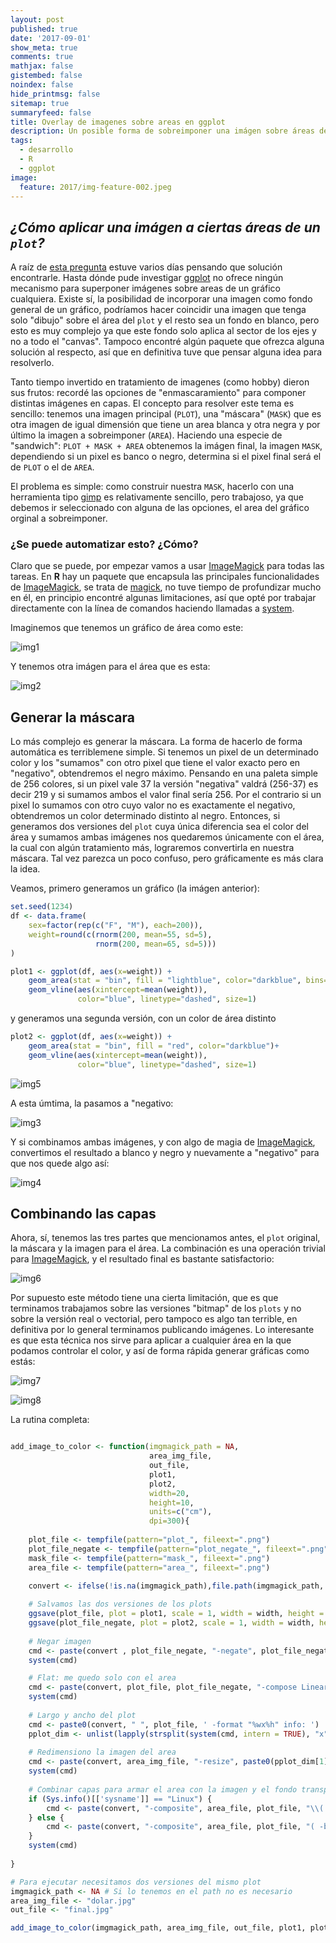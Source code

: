 ```yaml
---
layout: post
published: true
date: '2017-09-01'
show_meta: true
comments: true
mathjax: false
gistembed: false
noindex: false
hide_printmsg: false
sitemap: true
summaryfeed: false
title: Overlay de imagenes sobre areas en ggplot
description: Un posible forma de sobreimponer una imágen sobre áreas de un gráfico ggplot en R
tags:
  - desarrollo
  - R
  - ggplot
image:
  feature: 2017/img-feature-002.jpeg
---
```

## _¿Cómo aplicar una imágen a ciertas áreas de un `plot`?_

A raíz de [esta pregunta][pregunta] estuve varios días pensando que solución
encontrarle. Hasta dónde pude investigar [ggplot][ggplot] no ofrece ningún
mecanismo para superponer imágenes sobre areas de un gráfico cualquiera. Existe
sí, la posibilidad de incorporar una imagen como fondo general de un gráfico,
podríamos hacer coincidir una imagen que tenga solo  "dibujo" sobre el área del
`plot` y el resto sea un fondo en blanco, pero esto es muy complejo ya que este
fondo solo aplica al sector de los ejes y no a todo el "canvas". Tampoco
encontré algún paquete que ofrezca alguna solución al respecto, así que en
definitiva tuve que pensar alguna idea para resolverlo.

Tanto tiempo invertido en tratamiento de imagenes (como hobby) dieron sus
frutos: recordé las opciones de "enmascaramiento" para componer distintas
imágenes en capas. El concepto para resolver este tema es sencillo: tenemos una
imagen principal (`PLOT`), una "máscara" (`MASK`) que es otra imagen
de igual dimensión que tiene un area blanca y otra negra y por último la imagen
a sobreimponer (`AREA`). Haciendo una especie de "sandwich": `PLOT + MASK +
AREA` obtenemos la imágen final, la imagen `MASK`, dependiendo si un pixel es
banco o negro, determina si el pixel final será el de `PLOT` o el de `AREA`.

El problema es simple: como construir nuestra `MASK`, hacerlo con una
herramienta tipo [gimp][gimp] es relativamente sencillo, pero trabajoso, ya que
debemos ir seleccionado con alguna de las opciones, el area del gráfico orginal
a sobreimponer. 

### ¿Se puede automatizar esto? ¿Cómo?

Claro que se puede, por empezar vamos a usar [ImageMagick][im] para todas las
tareas. En **R** hay un paquete que encapsula las principales funcionalidades
de [ImageMagick][im], se trata de [magick][magick], no tuve tiempo de
profundizar mucho en él, en principio encontré algunas limitaciones, así que
opté por trabajar directamente con la línea de comandos haciendo llamadas a
[system][system].

Imaginemos que tenemos un gráfico de área como este:

![img1][img1]

Y tenemos otra imágen para el área que es esta:

![img2][img2]

## Generar la máscara

Lo más complejo es generar la máscara. La forma de hacerlo de forma automática
es terriblemene simple. Si tenemos un pixel de un determinado color y los
"sumamos" con otro pixel que tiene el valor exacto pero en "negativo",
obtendremos el negro máximo. Pensando en una paleta simple de 256 colores, si
un pixel vale 37 la versión "negativa" valdrá (256-37) es decir 219 y si
sumamos ambos el valor final sería 256. Por el contrario si un pixel lo sumamos
con otro cuyo valor no es exactamente el negativo, obtendremos un color
determinado distinto al negro. Entonces, si generamos dos versiones del `plot`
cuya única diferencia sea el color del área y sumamos ambas imágenes nos
quedaremos únicamente con el área, la cual con algún tratamiento más, lograremos
convertirla en nuestra máscara. Tal vez parezca un poco confuso, pero
gráficamente es más clara la idea.

Veamos, primero generamos un gráfico (la imágen anterior):

``` R
set.seed(1234)
df <- data.frame(
    sex=factor(rep(c("F", "M"), each=200)),
    weight=round(c(rnorm(200, mean=55, sd=5),
                   rnorm(200, mean=65, sd=5)))
)

plot1 <- ggplot(df, aes(x=weight)) +
    geom_area(stat = "bin", fill = "lightblue", color="darkblue", bins=30)+
    geom_vline(aes(xintercept=mean(weight)),
               color="blue", linetype="dashed", size=1)
```

y generamos una segunda versión, con un color de área distinto

``` R
plot2 <- ggplot(df, aes(x=weight)) +
    geom_area(stat = "bin", fill = "red", color="darkblue")+
    geom_vline(aes(xintercept=mean(weight)),
               color="blue", linetype="dashed", size=1)
```

![img5][img5]

A esta úmtima, la pasamos a "negativo:

![img3][img3]

Y si combinamos ambas imágenes, y con algo de magia de [ImageMagick][im],
convertimos el resultado a blanco y negro y nuevamente a "negativo" para que
nos quede algo así:

![img4][img4]

## Combinando las capas

Ahora, sí, tenemos las tres partes que mencionamos antes, el `plot` original,
la máscara y la imagen para el área. La combinación es una operación trivial
para [ImageMagick][im], y el resultado final es bastante satisfactorio:

![img6][img6]

Por supuesto este método tiene una cierta limitación, que es que terminamos
trabajamos sobre las versiones "bitmap" de los `plots` y no sobre la versión
real o vectorial, pero tampoco es algo tan terrible, en definitiva por lo
general terminamos publicando imágenes. Lo interesante es que esta técnica nos
sirve para aplicar a cualquier área en la que podamos controlar el color, y así
de forma rápida generar gráficas como estás:

![img7][img7]

![img8][img8]

La rutina completa:
``` R

add_image_to_color <- function(imgmagick_path = NA, 
                               area_img_file, 
                               out_file, 
                               plot1, 
                               plot2, 
                               width=20, 
                               height=10, 
                               units=c("cm"),
                               dpi=300){
    
    plot_file <- tempfile(pattern="plot_", fileext=".png")
    plot_file_negate <- tempfile(pattern="plot_negate_", fileext=".png")
    mask_file <- tempfile(pattern="mask_", fileext=".png")
    area_file <- tempfile(pattern="area_", fileext=".png")
    
    convert <- ifelse(!is.na(imgmagick_path),file.path(imgmagick_path, "convert"), "convert")

    # Salvamos las dos versiones de los plots    
    ggsave(plot_file, plot = plot1, scale = 1, width = width, height = height, units = units, dpi = dpi)
    ggsave(plot_file_negate, plot = plot2, scale = 1, width = width, height = height, units = units, dpi = dpi)
    
    # Negar imagen
    cmd <- paste(convert , plot_file_negate, "-negate", plot_file_negate)
    system(cmd)

    # Flat: me quedo solo con el area
    cmd <- paste(convert, plot_file, plot_file_negate, "-compose LinearBurn -composite -colorspace gray -auto-level -negate", mask_file)
    system(cmd)
    
    # Largo y ancho del plot
    cmd <- paste0(convert, " ", plot_file, ' -format "%wx%h" info: ')
    pplot_dim <- unlist(lapply(strsplit(system(cmd, intern = TRUE), "x"), as.integer))
    
    # Redimensiono la imagen del area
    cmd <- paste(convert, area_img_file, "-resize", paste0(pplot_dim[1],"x",pplot_dim[2], "!"), area_file )
    system(cmd)
    
    # Combinar capas para armar el area con la imagen y el fondo transparente
    if (Sys.info()[['sysname']] == "Linux") {
        cmd <- paste(convert, "-composite", area_file, plot_file, "\\( -blur 1x65000 \\)", mask_file, out_file)
    } else {
        cmd <- paste(convert, "-composite", area_file, plot_file, "( -blur 1x65000 )", mask_file, out_file)
    }       
    system(cmd)
    
}

# Para ejecutar necesitamos dos versiones del mismo plot
imgmagick_path <- NA # Si lo tenemos en el path no es necesario
area_img_file <- "dolar.jpg"
out_file <- "final.jpg"

add_image_to_color(imgmagick_path, area_img_file, out_file, plot1, plot2, width = 15, height = 7)
```

[pregunta]:https://es.stackoverflow.com/questions/95753/composici%C3%B3n-de-imagen-y-gr%C3%A1fico-en-r
[ggplot]:http://ggplot2.org
[gimp]:https://www.gimp.org
[im]:https://www.imagemagick.org
[magick]:https://cran.r-project.org/web/packages/magick/vignettes/intro.html
[system]:https://stat.ethz.ch/R-manual/R-devel/library/base/html/system.html
[img1]:{{site.baseurl}}/images/2017/plot_11345999580f.png
[img2]:{{site.baseurl}}/images/2017/area_11344e74a54.png
[img3]:{{site.baseurl}}/images/2017/plot_negate_11346db71bfd.png
[img4]:{{site.baseurl}}/images/2017/mask_11345c282402.png
[img5]:{{site.baseurl}}/images/2017/plot_2_113416ed5574.png
[img6]:{{site.baseurl}}/images/2017/final_11344e74a54.png
[img7]:{{site.baseurl}}/images/2017/final_a1dfg1kl.png
[img8]:{{site.baseurl}}/images/2017/final_x4cfg1kl.png
